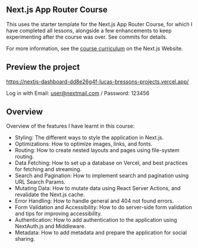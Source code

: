 ## Next.js App Router Course

This uses the starter template for the Next.js App Router Course, for which I have completed all lessons, alongside a few enhancements to keep experimenting after the course was over. See commits for details.

For more information, see the [course curriculum](https://nextjs.org/learn) on the Next.js Website.

## Preview the project

https://nextjs-dashboard-dd8e26g4f-lucas-bressons-projects.vercel.app/

Log in with Email: user@nextmail.com / Password: 123456

## Overview

Overview of the features I have learnt in this course:

- Styling: The different ways to style the application in Next.js.
- Optimizations: How to optimize images, links, and fonts.
- Routing: How to create nested layouts and pages using file-system routing.
- Data Fetching: How to set up a database on Vercel, and best practices for fetching and streaming.
- Search and Pagination: How to implement search and pagination using URL Search Params.
- Mutating Data: How to mutate data using React Server Actions, and revalidate the Next.js cache.
- Error Handling: How to handle general and 404 not found errors.
- Form Validation and Accessibility: How to do server-side form validation and tips for improving accessibility.
- Authentication: How to add authentication to the application using NextAuth.js and Middleware.
- Metadata: How to add metadata and prepare the application for social sharing.
